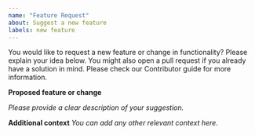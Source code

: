 ```yaml
---
name: "Feature Request"
about: Suggest a new feature 
labels: new feature
---
```


You would like to request a new feature or change in functionality? Please explain your idea below. You might also open a pull request if you already have a solution in mind. Please check our Contributor guide for more information.

**Proposed feature or change**

*Please provide a clear description of your suggestion.*


**Additional context**
*You can add any other relevant context here.*

